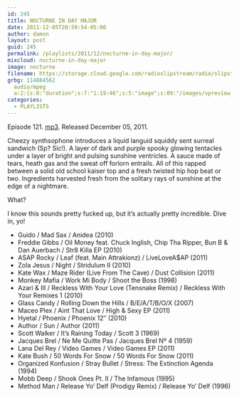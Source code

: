 ```yaml
---
id: 245
title: NOCTURNE IN DAY MAJOR
date: 2011-12-05T20:59:54-05:00
author: damon
layout: post
guid: 245
permalink: /playlists/2011/12/nocturne-in-day-major/
mixcloud: nocturne-in-day-major
image: nocturne
filename: https://storage.cloud.google.com/radioslipstream/radio/slipstream-121.mp3
grbg: 114884562
  audio/mpeg
  a:2:{s:8:"duration";s:7:"1:19:46";s:5:"image";s:89:"/images/vpreview_center.png";}
categories:
  - PLAYLISTS
---
```


Episode 121. [mp3](https://storage.cloud.google.com/radioslipstream/radio/slipstream-121.mp3). Released December 05, 2011.

Cheezy synthsophone introduces a liquid languid squiddy sent surreal sandwich (Sp? Sic!). A layer of dark and purple spooky glowing tentacles under a layer of bright and pulsing sunshine ventricles. A sauce made of tears, heath gas and the sweat off forlorn entrails. All of this rapped between a solid old school kaiser top and a fresh twisted hip hop beat or two. Ingredients harvested fresh from the solitary rays of sunshine at the edge of a nightmare.

What?

I know this sounds pretty fucked up, but it’s actually pretty incredible. Dive in, yo!

- Guido / Mad Sax / Anidea (2010)
- Freddie Gibbs / Oil Money feat. Chuck Inglish, Chip Tha Ripper, Bun B & Dan Auerbach / Str8 Killa EP (2010)
- ASAP Rocky / Leaf (feat. Main Attrakionz) / LiveLoveA\$AP (2011)
- Zola Jesus / Night / Stridulum II (2010)
- Kate Wax / Maze Rider (Live From The Cave) / Dust Collision (2011)
- Monkey Mafia / Work Mi Body / Shoot the Boss (1998)
- Azari & III / Reckless With Your Love (Tensnake Remix) / Reckless With Your Remixes 1 (2010)
- Glass Candy / Rolling Down the Hills / B/E/A/T/B/O/X (2007)
- Maceo Plex / Aint That Love / High & Sexy EP (2011)
- Hyetal / Phoenix / Phoenix 12″ (2010)
- Author / Sun / Author (2011)
- Scott Walker / It’s Raining Today / Scott 3 (1969)
- Jacques Brel / Ne Me Quitte Pas / Jacques Brel Nº 4 (1959)
- Lana Del Rey / Video Games / Video Games EP (2011)
- Kate Bush / 50 Words For Snow / 50 Words For Snow (2011)
- Organized Konfusion / Stray Bullet / Stress: The Extinction Agenda (1994)
- Mobb Deep / Shook Ones Pt. II / The Infamous (1995)
- Method Man / Release Yo’ Delf (Prodigy Remix) / Release Yo’ Delf (1996)
